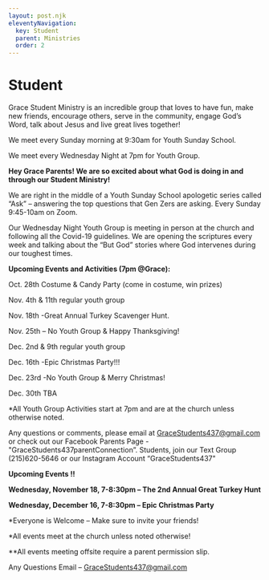 ```yaml
---
layout: post.njk
eleventyNavigation:
  key: Student
  parent: Ministries
  order: 2
---
```


# Student

Grace Student Ministry is an incredible group that loves to have fun, make new friends, encourage others, serve in the community, engage God’s Word, talk about Jesus and live great lives together!

We meet every Sunday morning at 9:30am for Youth Sunday School.

We meet every Wednesday Night at 7pm for Youth Group.

**Hey Grace Parents! We are so excited about what God is doing in and through our Student Ministry!**

We are right in the middle of a Youth Sunday School apologetic series called “Ask” – answering the top questions that Gen Zers are asking. Every Sunday 9:45-10am on Zoom.

Our Wednesday Night Youth Group is meeting in person at the church and following all the Covid-19 guidelines. We are opening the scriptures every week and talking about the “But God” stories where God intervenes during our toughest times.

**Upcoming Events and Activities (7pm @Grace):**

Oct. 28th Costume & Candy Party (come in costume, win prizes)

Nov. 4th & 11th regular youth group

Nov. 18th -Great Annual Turkey Scavenger Hunt.

Nov. 25th – No Youth Group & Happy Thanksgiving!

Dec. 2nd & 9th regular youth group

Dec. 16th -Epic Christmas Party!!!

Dec. 23rd -No Youth Group & Merry Christmas!

Dec. 30th TBA

\*All Youth Group Activities start at 7pm and are at the church unless otherwise noted.

Any questions or comments, please email at GraceStudents437@gmail.com or check out our Facebook Parents Page - "GraceStudents437parentConnection”. Students, join our Text Group (215)620-5646 or our Instagram Account “GraceStudents437"

**Upcoming Events !!**

**Wednesday, November 18, 7-8:30pm – The 2nd Annual Great Turkey Hunt**

**Wednesday, December 16, 7-8:30pm – Epic Christmas Party**

\*Everyone is Welcome – Make sure to invite your friends!

\*All events meet at the church unless noted otherwise!

\*\*All events meeting offsite require a parent permission slip.

Any Questions Email – GraceStudents437@gmail.com
